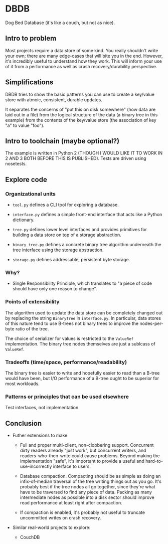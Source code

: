 DBDB
====

Dog Bed Database (it's like a couch, but not as nice).


Intro to problem
----------------

Most projects require a data store of some kind.
You really shouldn't write your own;
there are many edge-cases that will bite you in the end.
However,
it's incredibly useful to understand
how they work.
This will inform your use of it
from a performance
as well as crash recovery/durability
perspective.


Simplifications
---------------

DBDB tries to show the basic patterns you can use
to create a key/value store
with atmoic, consistent, durable updates. 

It separates the concerns of "put this on disk somewhere"
(how data are laid out in a file)
from the logical structure of the data
(a binary tree in this example)
from the contents of the key/value store
(the association of key "a" to value "foo").


Intro to toolchain (maybe optional?)
------------------------------------

The example is written in Python 2
(THOUGH I WOULD LIKE IT TO WORK IN 2 AND 3 BOTH BEFORE THIS IS PUBLISHED).
Tests are driven using nosetests.


Explore code
------------

### Organizational units

* ``tool.py`` defines
    a CLI tool for exploring a database.

* ``interface.py`` defines
    a simple front-end interface
    that acts like a Python dictionary.

* ``tree.py`` defines
    lower level interfaces
    and provides primitives
    for building a data store
    on top of a storage abstraction.

* ``binary_tree.py`` defines
    a concrete binary tree algorithm
    underneath the tree interface
    using the storage abstraction.

* ``storage.py`` defines
    addressable, persistent byte storage.

### Why?

* Single Responsibility Principle,
    which translates to
    "a piece of code should have only one reason to change".

### Points of extensibility

The algorithm used to update the data store
can be completely changed out
by replacing the string ``BinaryTree`` in ``interface.py``.
In particular,
data stores of this nature tend to use B-trees
not binary trees
to improve the nodes-per-byte ratio
of the tree.

The choice of serializer for values
is restricted to
the ``ValueRef`` implementation.
The binary tree nodes themselves
are just a sublcass of ``ValueRef``.


### Tradeoffs (time/space, performance/readability)

The binary tree is easier to write
and hopefully easier to read
than a B-tree would have been,
but I/O performance of a B-tree
ought to be superior
for most workloads.

### Patterns or principles that can be used elsewhere

Test interfaces, not implementation.


Conclusion
----------

* Futher extensions to make

    - Full and proper multi-client, non-clobbering support.
        Concurrent dirty readers already "just work",
        but concurrent writers,
        and readers-who-then-write
        could cause problems.
        Beyond making the implementation "safe",
        it's important to provide a useful
        and hard-to-use-incorrectly
        interface to users.

    - Database compaction.
        Compacting should be as simple as
        doing an infix-of-median traversal of the tree
        writing things out as you go.
        It's probably best if the tree nodes all go together,
        since they're what have to be traversed
        to find any piece of data.
        Packing as many intermediate nodes as possible
        into a disk sector
        should improve read performance
        at least right after compaction.

    - If compaction is enabled,
        it's probably not useful to truncate uncommitted writes
        on crash recovery.

   
* Similar real-world projects to explore:

    - CouchDB
